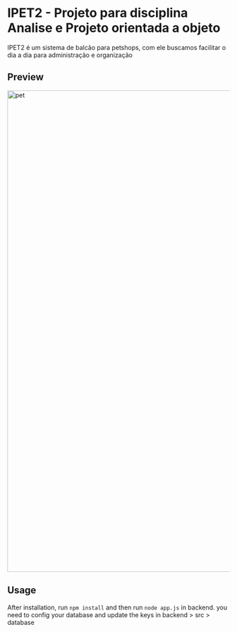 # IPET2 - Projeto para disciplina Analise e Projeto orientada a objeto

IPET2 é um sistema de balcão para petshops, com ele buscamos facilitar o dia a dia para administração e organização


## Preview

<img src="https://live.staticflickr.com/65535/52166459047_6841e0e300_k.jpg" width="1890" height="1092" alt="pet">

## Usage

After installation, run `npm install` and then run `node app.js` in backend.
you need to config your database and update the keys in backend > src > database
